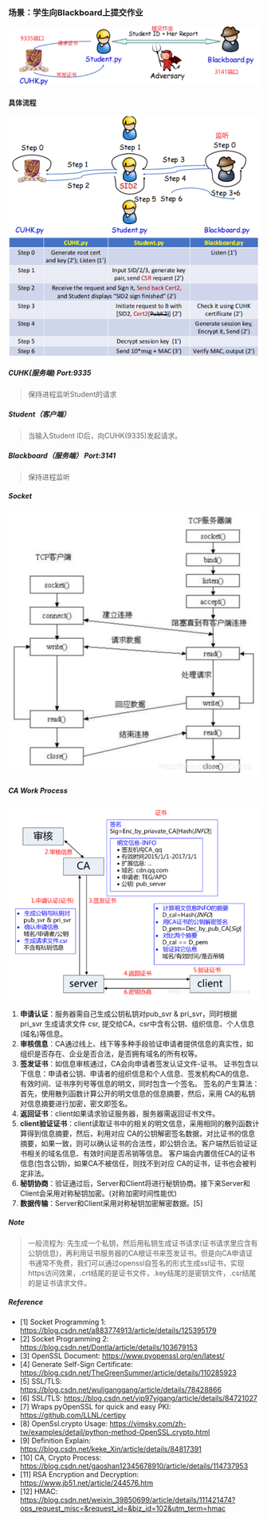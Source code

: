 ### 场景：学生向Blackboard上提交作业

![img.png](source/img.png)

#### 具体流程
![img_3.png](source/img_3.png)
![img_2.png](source/img_2.png)

##### CUHK(服务端) Port:9335
> 保持进程监听Student的请求

##### Student（客户端）
> 当输入Student ID后，向CUHK(9335)发起请求。

##### Blackboard（服务端） Port:3141
> 保持进程监听

##### Socket
![img_1.png](source/img_1.png)

##### CA Work Process
![img.png](source/img11123.png)
1. **申请认证**：服务器需自己生成公钥私钥对pub_svr & pri_svr，同时根据 pri_svr 生成请求文件 csr, 提交给CA，csr中含有公钥、组织信息、个人信息(域名)等信息。
2. **审核信息**：CA通过线上、线下等多种手段验证申请者提供信息的真实性，如组织是否存在、企业是否合法，是否拥有域名的所有权等。
3. **签发证书**：如信息审核通过，CA会向申请者签发认证文件-证书。
证书包含以下信息：申请者公钥、申请者的组织信息和个人信息、签发机构CA的信息、有效时间、证书序列号等信息的明文，同时包含一个签名。
签名的产生算法：首先，使用散列函数计算公开的明文信息的信息摘要，然后，采用 CA的私钥对信息摘要进行加密，密文即签名。
4. **返回证书**：client如果请求验证服务器，服务器需返回证书文件。
5. **client验证证书**：client读取证书中的相关的明文信息，采用相同的散列函数计算得到信息摘要，然后，利用对应 CA的公钥解密签名数据，对比证书的信息摘要，如果一致，则可以确认证书的合法性，即公钥合法。客户端然后验证证书相关的域名信息、有效时间是否吊销等信息。
客户端会内置信任CA的证书信息(包含公钥)，如果CA不被信任，则找不到对应 CA的证书，证书也会被判定非法。
6. **秘钥协商**：验证通过后，Server和Client将进行秘钥协商。接下来Server和Client会采用对称秘钥加密。(对称加密时间性能优)
7. **数据传输**：Server和Client采用对称秘钥加密解密数据。[5]

##### Note
> 一般流程为: 先生成一个私钥，然后用私钥生成证书请求(证书请求里应含有公钥信息)，再利用证书服务器的CA根证书来签发证书。但是向CA申请证书通常不免费，我们可以通过openssl自签名的形式生成ssl证书，实现https访问效果，.crt结尾的是证书文件，.key结尾的是密钥文件，.csr结尾的是证书请求文件。

##### Reference
- [1]  Socket Programming 1: https://blog.csdn.net/a883774913/article/details/125395179
- [2]  Socket Programming 2: https://blog.csdn.net/Dontla/article/details/103679153
- [3]  OpenSSL Document: https://www.pyopenssl.org/en/latest/
- [4]  Generate Self-Sign Certificate: https://blog.csdn.net/TheGreenSummer/article/details/110285923
- [5]  SSL/TLS: https://blog.csdn.net/wuliganggang/article/details/78428866
- [6]  SSL/TLS: https://blog.csdn.net/vip97yigang/article/details/84721027
- [7]  Wraps pyOpenSSL for quick and easy PKI: https://github.com/LLNL/certipy
- [8]  OpenSsl.crypto Usage: https://vimsky.com/zh-tw/examples/detail/python-method-OpenSSL.crypto.html
- [9]  Definition Explain: https://blog.csdn.net/keke_Xin/article/details/84817391
- [10] CA, Crypto Process: https://blog.csdn.net/gaoshan12345678910/article/details/114737953
- [11] RSA Encryption and Decryption: https://www.jb51.net/article/244576.htm
- [12] HMAC: https://blog.csdn.net/weixin_39850699/article/details/111421474?ops_request_misc=&request_id=&biz_id=102&utm_term=hmac